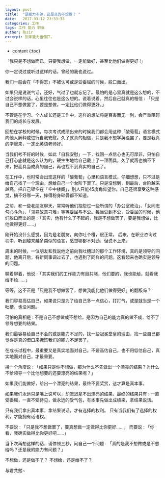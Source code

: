 ```yaml
---
layout: post
title:  "是能力不够，还是真的不想做？ "
date:   2017-03-12 23:33:33
categories: 工作
tags: 工作 能力 职业
author: 陈sir
excerpt: 别拿能力当借口。
---
```

* content
{:toc}

「我只是不想做而已，只要我想做，一定能做好，甚至比他们做得更好 !」

你一定说过或听过这样的话，曾经的我也说过。

我们一般会在「不得志」不被认可或是受委屈的时候，脱口而出。

如果只是说说气话，还好，气过了也就忘记了。最怕的是心里真就是这么想的，不过会说样的话，心里往往也是这么想的。说着说着，然后自己就真的相信 : 「只是自己不想做罢了，要是想做，一定比他们做得更好。」

不管是在学习、个人成长还是工作中，这样的想法将是百害而无一利，会严重阻碍我们的成长与发展。

回想在学校的时候，每次考试成绩出来的时候我们都会用这种「酸葡萄」语言模式向他人解释或进行自我安慰。久了就真的相信，只是我不想学英语罢了，要是我真的学起来，一定比英语老师好。

当我们考不好的时候，如此「自我安慰」一下，找回一点信心也无可厚非，只怕自己打心底就是这么认为的，硬生生地给自己戴上了一顶面具，久了就再也摘不下来，把面具当成真的自己，再也找不到真实的自己了。

在工作中，也时常会出现这样的「酸葡萄」心里和语言模式，仔细想想，只不过是给自己找了一个理由，想给自己一个台阶下罢了。只是没想到，到最后，台阶越来越高，把自己架空在「空中楼阁」，别人只能45度角仰望你，自己还很享受这种感觉，搞不好哪一天，摔得粉身碎骨都不知道。

之前，和一些老朋友聊天，常常听他们抱怨过一些所谓的「办公室政治」、「女同志勾心斗角」、「领导故意刁难」等等委屈与不公。每当受到不公，受委屈的时候，他们脱口而出的是 :「其实，他有什么了不起的，我是不想做罢了，要是我想做，比他做得更好……」

刚开始没什么感觉，因为是老朋友，向你吐个槽，很正常。
后来，在职业咨询过程中，听到越来越多类似的语言，感觉哪都不对劲，但说不上来。

周末的时候，一位朋友和我说他之前向我吐槽过的那个工作环境，真的是领导的问题，他离开后，有新同事调过去了，也遇到了同样的问题。这看起来也确实是领导的问题。

聊着聊着，他说 :「其实我们的工作能力有目共睹，他们要的，我也能给，就看我给不给……」

等等，这不正是「只是我不想做罢了，想做我能比他们做得更好」的翻版吗？

我们容易高估自己，如果说只是为了给自己多一点信心，打打气，或是就当是一个吐槽，也没问题。

可怕的真相是 : 不是自己不想做或不想给，是因为自己的能力真的做不成，给不了领导想要的结果。

我们最容易给自己不会的或是能力不足的，找一些冠冕堂皇的理由，找一些自己都觉得是真的借口来掩饰我们的能力不足罢了。

在成长过程中，最重要又是真实地面对自己。不要高估自己，也不用低估自己，真实地面对自己，才最重要。

换一个角度说 : 「如果只是你不想做，那为什么不先做出一个漂亮的结果？为什么不给领导一个比他想要的还要漂亮的结果呢？」

如果我们能做好，给出一个漂亮的结果，最终不要奖赏，这才算是真本事。

如果我们永远只是嘴上说可以，却迟迟拿不出漂亮的结果，最终的结果只有 : 一直受委屈，一直不受待见，做永远的受气包，有本事先做出成绩来，拿结果说话。

只有我们拿出真本事，拿结果说话，才有选择的权利。
只有当我们有了选择的权利，才能拥有话语权。

不要说 : 「只是我不想做罢了，要真想做一定做得比你更好……」
而要说 : 「你看，我确实做得比你更好吧……」

当下次再想这样的话，请停顿三秒，问自己一个问题 : 「真的是我不想做或是不想给吗？还是我的能力有问题？」

不想做，还是做不了？
不想给，还是给不了？

与君共勉~

